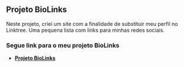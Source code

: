 ## Projeto BioLinks
Neste projeto, criei um site com a finalidade de substituir meu perfil no Linktree. Uma pequena lista com links para minhas redes sociais. 

### Segue link para o meu projeto **BioLinks**
- **[Projeto BioLinks](https://vatrinux.github.io/biolinks)**